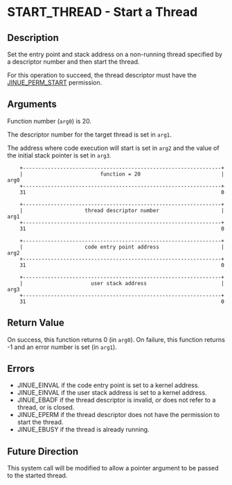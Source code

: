 # START_THREAD - Start a Thread

## Description

Set the entry point and stack address on a non-running thread specified by a
descriptor number and then start the thread.

For this operation to succeed, the thread descriptor must have the
[JINUE_PERM_START](../../include/jinue/shared/asm/permissions.h) permission.

## Arguments

Function number (`arg0`) is 20.

The descriptor number for the target thread is set in `arg1`.

The address where code execution will start is set in `arg2` and the
value of the initial stack pointer is set in `arg3`.

```
    +----------------------------------------------------------------+
    |                         function = 20                          |  arg0
    +----------------------------------------------------------------+
    31                                                               0
    
    +----------------------------------------------------------------+
    |                    thread descriptor number                    |  arg1
    +----------------------------------------------------------------+
    31                                                               0

    +----------------------------------------------------------------+
    |                    code entry point address                    |  arg2
    +----------------------------------------------------------------+
    31                                                               0

    +----------------------------------------------------------------+
    |                      user stack address                        |  arg3
    +----------------------------------------------------------------+
    31                                                               0
```

## Return Value

On success, this function returns 0 (in `arg0`). On failure, this function
returns -1 and an error number is set (in `arg1`).

## Errors

* JINUE_EINVAL if the code entry point is set to a kernel address.
* JINUE_EINVAL if the user stack address is set to a kernel address.
* JINUE_EBADF if the thread descriptor is invalid, or does not refer to a
thread, or is closed.
* JINUE_EPERM if the thread descriptor does not have the permission to start
the thread.
* JINUE_EBUSY if the thread is already running.

## Future Direction

This system call will be modified to allow a pointer argument to be passed to
the started thread.
